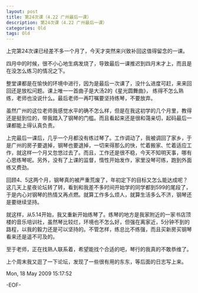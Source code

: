 ```yaml
---
layout: post
title: 第24次课（4.22 广州最后一课）
description: 第24次课（4.22 广州最后一课）
categories: Old
tags: Old
---
```

上完第24次课已经差不多一个月了，今天才突然来兴致补回这值得留念的一课。  
  
四月中的时候，很不小心地生病发烧了，导致最后一课推迟到四月末才上，而且是在没怎么练习的情况之下。  
  
整堂课都是在愉快的环境中进行，因为是最后一次课了，没什么进度可赶，来来回回还是放松问题。课上唯一一首曲子是大汤2的《星光圆舞曲》， 练得不怎么熟练，老师也没说什么。最后老师一再叮嘱要坚持练琴，不要放弃。  
  
虽然广州的这位老师我感觉水平的确不怎么样，但是在我这初学的几个月里，教得还是挺到位的，带我踏入了钢琴的门槛。而且看起来还是很和蔼亲切，起码最后一课都能上得认真负责。  
  
上完最后一课后，几乎一个月都没有练过琴了。工作调动了，我被调回了家乡，于是广州的房子要退掉，钢琴也要退掉，一切来得那么的快，忙着搬家、忙着适应工作，就这样一个月又忽悠过去了。而且，工作还是很不稳，今天不知明天事，哪有心思练琴呢。另外，没有了上课的监督，惰性开始发作，家里没琴可练，跑到外面练又费劲。  
  
回顾4、5这两个月，钢琴真的被严重荒废了，年初定下的目标又怎么能达成呢？这几天上星夜论坛转了转，看到和我差不多时间开始学的同学都到599的尾段了，于是内心对钢琴的热情又再点燃。就算工作多么烦人，就算生活多么不济，钢琴还是要继续坚持。  
  
就这样，从5.14开始，我又重新开始练琴了。练琴的地方是我家附近的一家书店顶楼的音乐培训社，虽然琴比较烂，环境也不怎么好，但强在离家近，5分钟不到的路程，以我的毅力还是可以坚持的。不管怎样，练总比不练强，而且买新房买钢琴看来还是遥不可及的。  
  
至于老师，正在找熟人联系着，希望能找个合适的吧，琴行的我真的不敢恭维了。  
  
上个周末我又逛了一下论坛，发现了一些很有用的东东，等后面的日志写上来。

Mon, 18 May 2009 15:17:52

-EOF-